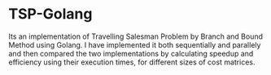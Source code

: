 # TSP-Golang

Its an implementation of Travelling Salesman Problem by Branch and Bound Method using Golang. I have implemented it both sequentially and parallely and then compared the two implementations by calculating speedup and efficiency using their execution times, for different sizes of cost matrices.

